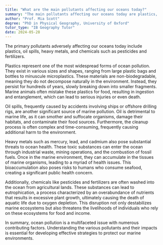 ```yaml
---
title: "What are the main pollutants affecting our oceans today?"
summary: "The main pollutants affecting our oceans today are plastics, oil spills, heavy metals, and chemicals like pesticides and fertilisers."
author: "Prof. Mia Scott"
degree: "PhD in Physical Geography, University of Oxford"
tutor_type: "IB Geography Tutor"
date: 2024-05-28
---
```


The primary pollutants adversely affecting our oceans today include plastics, oil spills, heavy metals, and chemicals such as pesticides and fertilizers.

Plastics represent one of the most widespread forms of ocean pollution. They exist in various sizes and shapes, ranging from large plastic bags and bottles to minuscule microplastics. These materials are non-biodegradable, meaning they do not decompose naturally in the environment. Instead, they persist for hundreds of years, slowly breaking down into smaller fragments. Marine animals often mistake these plastics for food, resulting in ingestion and entanglement, which can lead to serious injuries or even death.

Oil spills, frequently caused by accidents involving ships or offshore drilling rigs, are another significant source of marine pollution. Oil is detrimental to marine life, as it can smother and suffocate organisms, damage their habitats, and contaminate their food sources. Furthermore, the cleanup process is often complex and time-consuming, frequently causing additional harm to the environment.

Heavy metals such as mercury, lead, and cadmium also pose substantial threats to ocean health. These toxic substances can enter the ocean through industrial waste, mining operations, and the combustion of fossil fuels. Once in the marine environment, they can accumulate in the tissues of marine organisms, leading to a myriad of health issues. This bioaccumulation also poses risks to humans who consume seafood, creating a significant public health concern.

Additionally, chemicals like pesticides and fertilizers are often washed into the ocean from agricultural lands. These substances can lead to eutrophication, a process characterized by an overabundance of nutrients that results in excessive plant growth, ultimately causing the death of aquatic life due to oxygen depletion. This disruption not only destabilizes marine ecosystems but also threatens the livelihoods of individuals who rely on these ecosystems for food and income.

In summary, ocean pollution is a multifaceted issue with numerous contributing factors. Understanding the various pollutants and their impacts is essential for developing effective strategies to protect our marine environments.
    